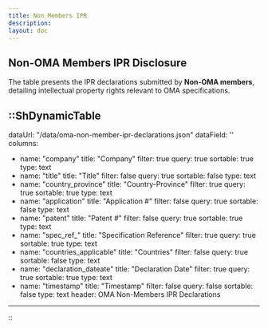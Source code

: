```yaml
---
title: Non Members IPR
description:
layout: doc
---
```


## Non-OMA Members IPR Disclosure
The table presents the IPR declarations submitted by **Non-OMA members**, detailing intellectual property rights relevant to OMA specifications.

::ShDynamicTable
---
dataUrl: "/data/oma-non-member-ipr-declarations.json"
dataField: ''
columns:
  - name: "company"
    title: "Company"
    filter: true
    query: true
    sortable: true
    type: text
  - name: "title"
    title: "Title"
    filter: false
    query: true
    sortable: false
    type: text
  - name: "country_province"
    title: "Country-Province"
    filter: true
    query: true
    sortable: true
    type: text
  - name: "application"
    title: "Application #"
    filter: false
    query: true
    sortable: false
    type: text
  - name: "patent"
    title: "Patent #"
    filter: false
    query: true
    sortable: true
    type: text
  - name: "spec_ref_"
    title: "Specification Reference"
    filter: true
    query: true
    sortable: true
    type: text
  - name: "countries_applicable"
    title: "Countries"
    filter: false
    query: true
    sortable: false
    type: text
  - name: "declaration_dateate"
    title: "Declaration Date"
    filter: true
    query: true
    sortable: true
    type: text
  - name: "timestamp"
    title: "Timestamp"
    filter: false
    query: false
    sortable: false
    type: text
header: OMA Non-Members IPR Declarations
---
::